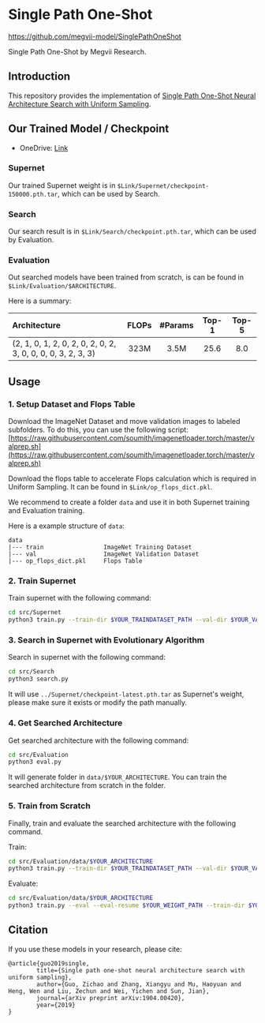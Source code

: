 # Single Path One-Shot
https://github.com/megvii-model/SinglePathOneShot

Single Path One-Shot by Megvii Research.

## Introduction
This repository provides the implementation of [Single Path One-Shot Neural Architecture Search with Uniform Sampling](https://arxiv.org/abs/1904.00420).

## Our Trained Model / Checkpoint

+ OneDrive: [Link](https://1drv.ms/u/s!Am_mmG2-KsrnajesvSdfsq_cN48?e=aHVppN)

### Supernet

Our trained Supernet weight is in `$Link/Supernet/checkpoint-150000.pth.tar`, which can be used by Search.

### Search

Our search result is in `$Link/Search/checkpoint.pth.tar`, which can be used by Evaluation.

### Evaluation

Out searched models have been trained from scratch, is can be found in `$Link/Evaluation/$ARCHITECTURE`.

Here is a summary:

|    Architecture         |  FLOPs    |   #Params |   Top-1   |   Top-5   |
|:------------------------|:---------:|:---------:|:---------:|:---------:|
(2, 1, 0, 1, 2, 0, 2, 0, 2, 0, 2, 3, 0, 0, 0, 0, 3, 2, 3, 3)        |   323M     |	3.5M    |      25.6    |       8.0   |


## Usage

### 1. Setup Dataset and Flops Table

Download the ImageNet Dataset and move validation images to labeled subfolders. To do this, you can use the following script: [https://raw.githubusercontent.com/soumith/imagenetloader.torch/master/valprep.sh](https://raw.githubusercontent.com/soumith/imagenetloader.torch/master/valprep.sh)

Download the flops table to accelerate Flops calculation which is required in Uniform Sampling. It can be found in `$Link/op_flops_dict.pkl`.

We recommend to create a folder `data` and use it in both Supernet training and Evaluation training.

Here is a example structure of `data`:

```
data
|--- train                 ImageNet Training Dataset
|--- val                   ImageNet Validation Dataset
|--- op_flops_dict.pkl     Flops Table
```

### 2. Train Supernet

Train supernet with the following command:

```bash
cd src/Supernet
python3 train.py --train-dir $YOUR_TRAINDATASET_PATH --val-dir $YOUR_VALDATASET_PATH
```

### 3. Search in Supernet with Evolutionary Algorithm

Search in supernet with the following command:

```bash
cd src/Search
python3 search.py
```

It will use ```../Supernet/checkpoint-latest.pth.tar``` as Supernet's weight, please make sure it exists or modify the path manually.

### 4. Get Searched Architecture

Get searched architecture with the following command:

```bash
cd src/Evaluation
python3 eval.py
```

It will generate folder in ``data/$YOUR_ARCHITECTURE``. You can train the searched architecture from scratch in the folder.

### 5. Train from Scratch

Finally, train and evaluate the searched architecture with the following command.

Train:

```bash
cd src/Evaluation/data/$YOUR_ARCHITECTURE
python3 train.py --train-dir $YOUR_TRAINDATASET_PATH --val-dir $YOUR_VALDATASET_PATH
```

Evaluate:

```bash
cd src/Evaluation/data/$YOUR_ARCHITECTURE
python3 train.py --eval --eval-resume $YOUR_WEIGHT_PATH --train-dir $YOUR_TRAINDATASET_PATH --val-dir $YOUR_VALDATASET_PATH
```


## Citation

If you use these models in your research, please cite:

```
@article{guo2019single,
        title={Single path one-shot neural architecture search with uniform sampling},
        author={Guo, Zichao and Zhang, Xiangyu and Mu, Haoyuan and Heng, Wen and Liu, Zechun and Wei, Yichen and Sun, Jian},
        journal={arXiv preprint arXiv:1904.00420},
        year={2019}
}
```